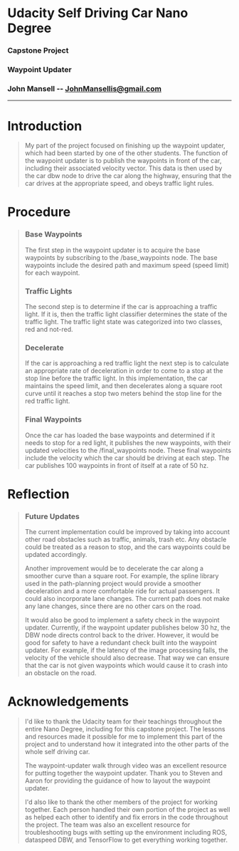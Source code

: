 # Udacity Self Driving Car Nano Degree
###  Capstone Project
### Waypoint Updater
### John Mansell -- JohnMansellis@gmail.com

---
# Introduction
> My part of the project focused on finishing up the waypoint updater, which had been started by one of the other
students. The function of the waypoint updater is to publish the waypoints in front of the car, including their
associated velocity vector. This data is then used by the car dbw node to drive the car along the highway, ensuring that
the car drives at the appropriate speed, and obeys traffic light rules.

# Procedure
> ### Base Waypoints
> The first step in the waypoint updater is to acquire the base waypoints by subscribing to the /base_waypoints node.
The base waypoints include the desired path and maximum speed (speed limit) for each waypoint.
>
> ### Traffic Lights
> The second step is to determine if the car is approaching a traffic light. If it is, then the traffic light classifier
determines the state of the traffic light. The traffic light state was categorized into two classes, red and not-red.
>
> ### Decelerate
> If the car is approaching a red traffic light the next step is to calculate an appropriate rate of deceleration in
order to come to a stop at the stop line before the traffic light. In this implementation, the car maintains the speed
limit, and then decelerates along a square root curve until it reaches a stop two meters behind the stop line for the
red traffic light.
> 
> ### Final Waypoints
> Once the car has loaded the base waypoints and determined if it needs to stop for a red light, it publishes the new
waypoints, with their updated velocities to the /final_waypoints node. These final waypoints include the velocity
which the car should be driving at each step. The car publishes 100 waypoints in front of itself at a rate of 50 hz.

# Reflection
> ### Future Updates
> The current implementation could be improved by taking into account other road obstacles such as traffic, animals, trash
etc. Any obstacle could be treated as a reason to stop, and the cars waypoints could be updated accordingly.  
> 
> Another improvement would be to decelerate the car along a smoother curve than a square root. For example, the spline
library used in the path-planning project would provide a smoother deceleration and a more comfortable ride for actual
passengers. It could also incorporate lane changes. The current path does not make any lane changes, since there are no
other cars on the road.
>
> It would also be good to implement a safety check in the waypoint updater. Currently, if the waypoint updater publishes
below 30 hz, the DBW node directs control back to the driver. However, it would be good for safety to have a redundant
check built into the waypoint updater. For example, if the latency of the image processing falls, the velocity of the 
vehicle should also decrease. That way we can ensure that the car is not given waypoints which would cause it to crash
into an obstacle on the road.

# Acknowledgements
> I'd like to thank the Udacity team for their teachings throughout the entire Nano Degree, including for this capstone
project. The lessons and resources made it possible for me to implement this part of the project and to understand how
it integrated into the other parts of the whole self driving car.
>
> The waypoint-updater walk through video was an excellent resource for putting together the waypoint updater. Thank you
to Steven and Aaron for providing the guidance of how to layout the waypoint updater.
>
> I'd also like to thank the other members of the project for working together. Each person handled their own portion of
the project as well as helped each other to identify and fix errors in the code throughout the project. The team was
also an excellent resource for troubleshooting bugs with setting up the environment including ROS, dataspeed DBW, and
TensorFlow to get everything working together.